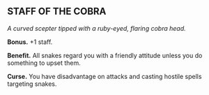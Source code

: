 ## STAFF OF THE COBRA

_A curved scepter tipped with a ruby-eyed, flaring cobra head._

**Bonus.** +1 staff.

**Benefit.** All snakes regard you with a friendly attitude unless you do something to upset them.

**Curse.** You have disadvantage on attacks and casting hostile spells targeting snakes.

